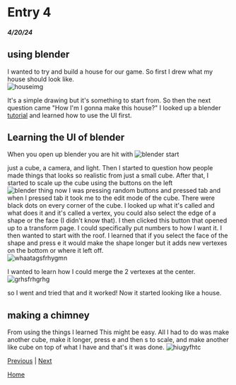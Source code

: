 # Entry 4
##### 4/20/24

## using blender

I wanted to try and build a house for our game. So first I drew what my house should look like.  
![houseimg](https://github.com/Safen2614/apcsa-freedom-project/assets/91745058/95460822-e435-4393-80a6-156f425ebc2f)

It's a simple drawing but it's something to start from. So then the next question came "How I'm I gonna make this house?" I looked up a blender [tutorial](https://www.youtube.com/watch?v=8XyIYRW_2xk) and learned how to use the UI first.

## Learning the UI of blender
When you open up blender you are hit with ![blender start](https://github.com/Safen2614/apcsa-freedom-project/assets/91745058/383bc1a6-8a0f-4163-8e18-43a8b4f1a0ca)

just a cube, a camera, and light. Then I started to question how people made things that looks so realistic from just a small cube. After that, I started to scale up the cube using the buttons on the left   
![blender thing](https://github.com/Safen2614/apcsa-freedom-project/assets/91745058/494f4380-0c1c-4745-8230-3a7b660f3aa8)
now I was pressing random buttons and pressed tab and when I pressed tab it took me to the edit mode of the cube. There were black dots on every corner of the cube. I looked up what it's called and what does it and it's called a vertex, you could also select the edge of a shape or the face (I didn't know that). I then clicked this button that opened up to a transform page. I could specifically put numbers to how I want it. I then wanted to start with the roof. I learned that if you select the face of the shape and press e it would make the shape longer but it adds new vertexes on the bottom or where it left off.   
![whaatagsfrhygmn](https://github.com/Safen2614/apcsa-freedom-project/assets/91745058/464460da-fbce-45a4-8750-2f209baa9e3a)

I wanted to learn how I could merge the 2 vertexes at the center.
![grhsfrhgrhg](https://github.com/Safen2614/apcsa-freedom-project/assets/91745058/74896a90-42ed-4959-8d6c-68aa9d605c32)

so I went and tried that and it worked! Now it started looking like a house.

## making a chimney
From using the things I learned This might be easy. All I had to do was make another cube, make it longer, press e and then  s to scale, and make another like cube on top of what I have and that's it was done.
![hiugyfhtc](https://github.com/Safen2614/apcsa-freedom-project/assets/91745058/99b24a42-41b2-4838-b204-aae2aa8d6432)


[Previous](entry03.md) | [Next](entry05.md)

[Home](../README.md)

